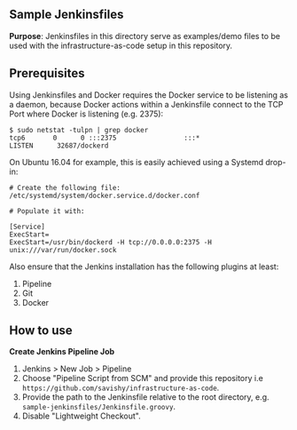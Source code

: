 ## Sample Jenkinsfiles

**Purpose**: Jenkinsfiles in this directory serve as examples/demo files to be used with the infrastructure-as-code setup in this repository.

## Prerequisites

Using Jenkinsfiles and Docker requires the Docker service to be listening as a daemon, because Docker actions within a Jenkinsfile connect to the TCP Port where Docker is listening (e.g. 2375):

```
$ sudo netstat -tulpn | grep docker
tcp6       0      0 :::2375                 :::*                    LISTEN      32687/dockerd
```

On Ubuntu 16.04 for example, this is easily achieved using a Systemd drop-in:

```
# Create the following file:
/etc/systemd/system/docker.service.d/docker.conf

# Populate it with:

[Service]
ExecStart=
ExecStart=/usr/bin/dockerd -H tcp://0.0.0.0:2375 -H unix:///var/run/docker.sock

```

Also ensure that the Jenkins installation has the following plugins at least:

1. Pipeline
1. Git
1. Docker

## How to use

**Create Jenkins Pipeline Job**

1. Jenkins > New Job > Pipeline
1. Choose "Pipeline Script from SCM" and provide this repository i.e `https://github.com/savishy/infrastructure-as-code`.
1. Provide the path to the Jenkinsfile relative to the root directory, e.g. `sample-jenkinsfiles/Jenkinsfile.groovy`. 
1. Disable "Lightweight Checkout".
